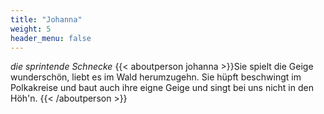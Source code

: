 ```yaml
---
title: "Johanna"
weight: 5
header_menu: false
---
```


*die sprintende Schnecke*
{{< aboutperson johanna >}}Sie spielt die Geige wunderschön,
liebt es im Wald herumzugehn.
Sie hüpft beschwingt im Polkakreise
und baut auch ihre eigne Geige
und singt bei uns nicht in den Höh'n.
{{< /aboutperson >}}
